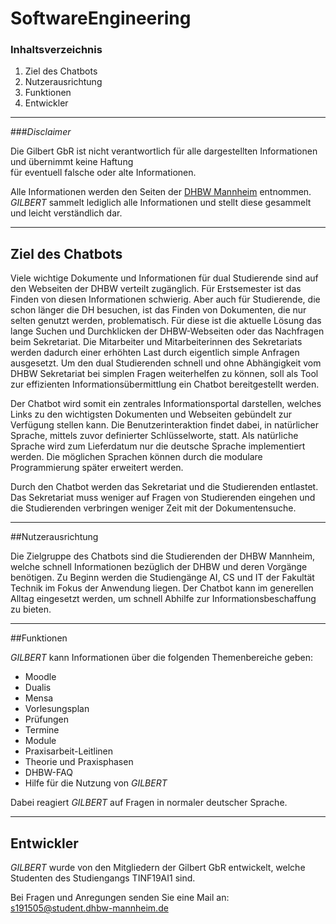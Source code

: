 # SoftwareEngineering

### Inhaltsverzeichnis


1. Ziel des Chatbots
2. Nutzerausrichtung
3. Funktionen
4. Entwickler

---
###*Disclaimer*

Die Gilbert GbR ist nicht verantwortlich für alle dargestellten Informationen und übernimmt keine Haftung  
für eventuell falsche oder alte Informationen.  

Alle Informationen werden den Seiten der [DHBW Mannheim](https://www.mannheim.dhbw.de/startseite) entnommen.
*GILBERT* sammelt lediglich alle Informationen und stellt diese gesammelt und leicht verständlich dar.

---

## Ziel des Chatbots

Viele wichtige Dokumente und Informationen für dual Studierende sind auf den Webseiten der DHBW verteilt zugänglich. 
Für Erstsemester ist das Finden von diesen Informationen schwierig. 
Aber auch für Studierende, die schon länger die DH besuchen, ist das Finden von Dokumenten, die nur selten genutzt werden, problematisch. 
Für diese ist die aktuelle Lösung das lange Suchen und Durchklicken der DHBW-Webseiten oder das Nachfragen beim Sekretariat. 
Die Mitarbeiter und Mitarbeiterinnen des Sekretariats werden dadurch einer erhöhten Last durch eigentlich simple Anfragen ausgesetzt. 
Um den dual Studierenden schnell und ohne Abhängigkeit vom DHBW Sekretariat bei simplen Fragen weiterhelfen zu können, soll als Tool zur effizienten Informationsübermittlung ein Chatbot bereitgestellt werden.

Der Chatbot wird somit ein zentrales Informationsportal darstellen, welches Links zu den wichtigsten Dokumenten und Webseiten gebündelt zur Verfügung stellen kann. 
Die Benutzerinteraktion findet dabei, in natürlicher Sprache, mittels zuvor definierter Schlüsselworte, statt. Als natürliche Sprache wird zum Lieferdatum nur die deutsche Sprache implementiert werden. 
Die möglichen Sprachen können durch die modulare Programmierung später erweitert werden.

Durch den Chatbot werden das Sekretariat und die Studierenden entlastet. 
Das Sekretariat muss weniger auf Fragen von Studierenden eingehen und die Studierenden verbringen weniger Zeit mit der Dokumentensuche.

---
##Nutzerausrichtung

Die Zielgruppe des Chatbots sind die Studierenden der DHBW Mannheim, welche schnell Informationen bezüglich der DHBW und deren Vorgänge benötigen. 
Zu Beginn werden die Studiengänge AI, CS und IT der Fakultät Technik im Fokus der Anwendung liegen. 
Der Chatbot kann im generellen Alltag eingesetzt werden, um schnell Abhilfe zur Informationsbeschaffung zu bieten.

---
##Funktionen

*GILBERT* kann Informationen über die folgenden Themenbereiche geben:
- Moodle
- Dualis
- Mensa
- Vorlesungsplan
- Prüfungen
- Termine
- Module 
- Praxisarbeit-Leitlinen
- Theorie und Praxisphasen
- DHBW-FAQ
- Hilfe für die Nutzung von *GILBERT*

Dabei reagiert *GILBERT* auf Fragen in normaler deutscher Sprache.

---

## Entwickler

*GILBERT* wurde von den Mitgliedern der Gilbert GbR entwickelt, welche Studenten des Studiengangs TINF19AI1 sind. 

Bei Fragen und Anregungen senden Sie eine Mail an: s191505@student.dhbw-mannheim.de